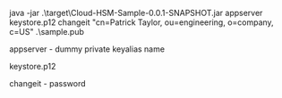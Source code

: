 java -jar .\target\Cloud-HSM-Sample-0.0.1-SNAPSHOT.jar appserver keystore.p12 changeit "cn=Patrick Taylor, ou=engineering, o=company, c=US" .\sample.pub

appserver - dummy private keyalias name 

keystore.p12

changeit - password


